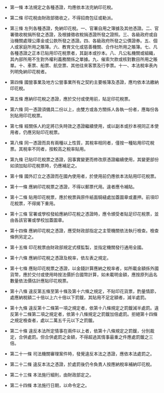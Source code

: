 * 第一條 本法規定之各種憑證，均應依本法完納印花稅。

* 第二條 印花稅由財政部徵收之，不得招商包征或勒派。

* 第三條 左列各種憑證，免納印花稅。一、官署自用之簿據及其他憑證。二、官署徵收稅捐所發之憑證，及根據徵收稅捐憑證所發之證照。三、各級政府或自治機關處理公庫金或公款所發之憑證。四、各級政府所發之公債證券。五、個人或家庭所用之賬簿。六、教育文化或慈善機關、合作社所用之賬簿。七、凡各種憑證之正本已貼用印花稅票者，其副本或抄本。八、凡公私機關或組織，其內部所用不生對外權利義務關係之單據。九、催索欠款或核對數目所用之賬單。十、車票、船票、航空票、其他往來客票及行李票。十一、本法稅率表內列明免納印花稅者。

* 第四條 國營事業及地方公營事業所有之契約主要帳簿及憑證，應均依本法繳納印花稅。

* 第五條 應納印花稅之憑證，應於交付或使用前，貼足印花稅票。

* 第六條 同一憑證須備具二份以上，由雙方或各方關係人各執一份者，應每份各別貼用印花稅票。

* 第七條 經關係人約定將已失時效之憑證繼續使用，或以副本或抄本視同正本使用者，仍應另貼印花稅票。

* 第八條 同一憑證而具有兩種以上性質，其稅率相同者，僅按一種貼用印花稅票。其稅率不同者，按較高之稅率貼用。

* 第九條 已貼印花稅票之憑證，因事實變更而修改原憑證繼續使用，其變更部份如須加貼印花稅票時，仍應補足之。

* 第十條 國外訂立之憑證而在國內使用者，於使用前仍應依本法貼用印花稅票。

* 第十一條 應納印花稅票之憑證，不得以郵票代用。違者應令補貼。

* 第十二條 貼用印花稅票，應於稅票與原件紙面騎縫處加蓋圖章或畫押。前項印花稅票，不得揭下重用。

* 第十三條 官署或學校發給應納印花稅之憑證時，應令頒受者貼足印花稅票，並由各該官署或學校加蓋圖章。

* 第十四條 應納印花稅之憑證，應受財政部指定之主管機關依法執行檢查。檢查條例另定之。

* 第十五條 印花稅票由財政部規定式樣監製，並指定機關發行通用全國。

* 第十六條 應納印花稅之憑證及稅率，依左表之規定。

* 第十七條 應貼印花稅票之憑證，以金錢計算應納之稅率者，如所載金額係外國貨幣，應於交付或使用時按法價折合國幣計算，如未載明金額，應按原列品名數量依法價估計應貼印花稅票。

* 第十八條 違反第五條至第十條及第十六條之規定，不貼印花貨票，酌量情節，處應納稅額二十倍以上六十倍以下罰鍰，其貼用不足定額者，減半處罰。

* 第十九條 違反第十二條第一項之規定者，依第十八條規定之罰鍰減半處罰。違反第十二條第二項之規定者，依第十八條規定之罰鍰加倍處罰。拒絕第十四條之規定檢查者，處以二萬五千元以下之罰鍰。

* 第二十條 違反本法所定情事在兩件以上者，依第十八條規定之罰鍰，分別裁定，合併處罰。但合併處罰之金額，不得超過其情事最重之件應處罰鍰之三倍。

* 第二十一條 司法機關審理案件時，發覺違反本法之憑證，應依本法處罰之。

* 第二十二條 違反本法之憑證，於處罰後仍令負責人按應納稅率補納印花稅。

* 第二十三條 本法施行細則，由財政部定之。

* 第二十四條 本法施行日期，以命令定之。

